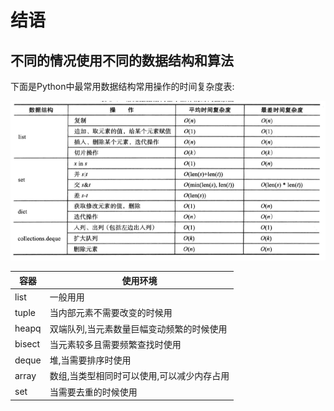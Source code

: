 # 结语

## 不同的情况使用不同的数据结构和算法

下面是Python中最常用数据结构常用操作的时间复杂度表:

![](source/con.png)

容器|使用环境
---|---
list|一般用用
tuple|当内部元素不需要改变的时候用
heapq|双端队列,当元素数量巨幅变动频繁的时候使用
bisect|当元素较多且需要频繁查找时使用
deque|堆,当需要排序时使用
array|数组,当类型相同时可以使用,可以减少内存占用
set|当需要去重的时候使用
